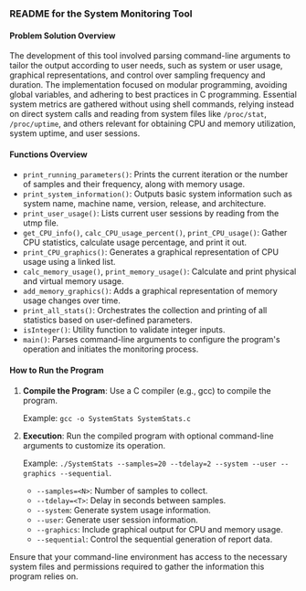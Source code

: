 
### README for the System Monitoring Tool

#### Problem Solution Overview
The development of this tool involved parsing command-line arguments to tailor the output according to user needs, such as system or user usage, graphical representations, and control over sampling frequency and duration. The implementation focused on modular programming, avoiding global variables, and adhering to best practices in C programming. Essential system metrics are gathered without using shell commands, relying instead on direct system calls and reading from system files like `/proc/stat`, `/proc/uptime`, and others relevant for obtaining CPU and memory utilization, system uptime, and user sessions.

#### Functions Overview
- `print_running_parameters()`: Prints the current iteration or the number of samples and their frequency, along with memory usage.
- `print_system_information()`: Outputs basic system information such as system name, machine name, version, release, and architecture.
- `print_user_usage()`: Lists current user sessions by reading from the utmp file.
- `get_CPU_info()`, `calc_CPU_usage_percent()`, `print_CPU_usage()`: Gather CPU statistics, calculate usage percentage, and print it out.
- `print_CPU_graphics()`: Generates a graphical representation of CPU usage using a linked list.
- `calc_memory_usage()`, `print_memory_usage()`: Calculate and print physical and virtual memory usage.
- `add_memory_graphics()`: Adds a graphical representation of memory usage changes over time.
- `print_all_stats()`: Orchestrates the collection and printing of all statistics based on user-defined parameters.
- `isInteger()`: Utility function to validate integer inputs.
- `main()`: Parses command-line arguments to configure the program's operation and initiates the monitoring process.

#### How to Run the Program
1. **Compile the Program**: Use a C compiler (e.g., gcc) to compile the program. 

   Example: `gcc -o SystemStats SystemStats.c`

2. **Execution**: Run the compiled program with optional command-line arguments to customize its operation. 

   Example: `./SystemStats --samples=20 --tdelay=2 --system --user --graphics --sequential`.

   - `--samples=<N>`: Number of samples to collect.
   - `--tdelay=<T>`: Delay in seconds between samples.
   - `--system`: Generate system usage information.
   - `--user`: Generate user session information.
   - `--graphics`: Include graphical output for CPU and memory usage.
   - `--sequential`: Control the sequential generation of report data.

Ensure that your command-line environment has access to the necessary system files and permissions required to gather the information this program relies on.
